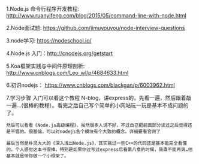 1.Node.js 命令行程序开发教程: http://www.ruanyifeng.com/blog/2015/05/command-line-with-node.html

2.Node面试题: https://github.com/jimuyouyou/node-interview-questions

3.node学习: https://nodeschool.io/

4.Node.js 入门：http://cnodejs.org/getstart

5.Koa框架实践与中间件原理剖析: http://www.cnblogs.com/Leo_wl/p/4684633.html

6.初识nodejs： https://www.cnblogs.com/blackgan/p/6003962.html

7.学习步骤
    入门可以看这个教程 N-blog，讲express的，先看一遍，然后跟着敲一遍…(很棒的教程）。看完之后自己写个简单的小网站玩一玩是基本不成问题的了。
    
    然后可以看看《Node.js高级编程》，虽然很多人说不好，不过自己把前面部分读过之后觉得还是不错的。很基础，可以对nodejs各个模块有个大致的概念。详细要看官网了
    
    最后当然是朴灵大大的《深入浅出Node.js》，其实跳过一些C++的代码还是基本能完全看懂的。个人感觉这本书很棒，特别是如果你过写过express后看第八章的时候，简直不能再爽…他基本就是带你做一个小框架了。

